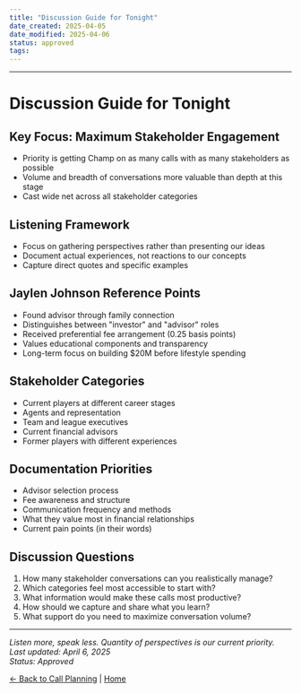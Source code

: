 ```yaml
---
title: "Discussion Guide for Tonight"
date_created: 2025-04-05
date_modified: 2025-04-06
status: approved
tags: 
---
```


---

# Discussion Guide for Tonight

## Key Focus: Maximum Stakeholder Engagement
- Priority is getting Champ on as many calls with as many stakeholders as possible
- Volume and breadth of conversations more valuable than depth at this stage
- Cast wide net across all stakeholder categories

## Listening Framework
- Focus on gathering perspectives rather than presenting our ideas
- Document actual experiences, not reactions to our concepts
- Capture direct quotes and specific examples

## Jaylen Johnson Reference Points
- Found advisor through family connection
- Distinguishes between "investor" and "advisor" roles
- Received preferential fee arrangement (0.25 basis points)
- Values educational components and transparency
- Long-term focus on building $20M before lifestyle spending

## Stakeholder Categories
- Current players at different career stages
- Agents and representation
- Team and league executives
- Current financial advisors
- Former players with different experiences

## Documentation Priorities
- Advisor selection process
- Fee awareness and structure
- Communication frequency and methods
- What they value most in financial relationships
- Current pain points (in their words)

## Discussion Questions
1. How many stakeholder conversations can you realistically manage?
2. Which categories feel most accessible to start with?
3. What information would make these calls most productive?
4. How should we capture and share what you learn?
5. What support do you need to maximize conversation volume?

---

*Listen more, speak less. Quantity of perspectives is our current priority.*  
*Last updated: April 6, 2025*  
*Status: Approved*

[← Back to Call Planning](./_index.md) | [Home](../../_index.md)
